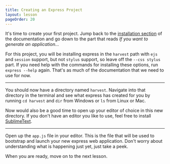 ```yaml
---
title: Creating an Express Project
layout: lesson
pageOrder: 20
---
```


It's time to create your first project. Jump back to the [installation section](http://expressjs.com/guide.html#executable) of the documentation and go down to the part that reads *If you want to generate an application...*

For this project, you will be installing express in the `harvest` path with `ejs` and `session` support, but not `stylus` support, so leave off the `--css stylus` part. If you need help with the commands for installing these options, run `express --help` again. That's as much of the documentation that we need to use for now.

<hr>

You should now have a directory named `harvest`. Navigate into that directory in the terminal and see what express has created for you by running `cd harvest` and `dir` from Windows or `ls` from Linux or Mac.

Now would also be a good time to open up your editor of choice in this new directory. If you don't have an editor you like to use, feel free to install [SublimeText](http://www.sublimetext.com/2).

<hr>

Open up the `app.js` file in your editor. This is the file that will be used to bootstrap and launch your new express web application. Don't worry about understanding what is happening just yet, just take a peek.

When you are ready, move on to the next lesson.